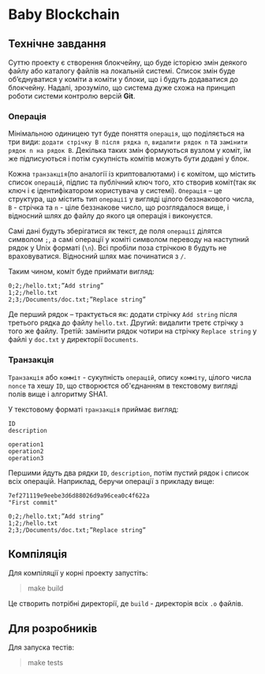 # Baby Blockchain 

## Технічне завдання

Суттю проекту є створення блокчейну, що буде історією змін деякого файлу або
каталогу файлів на локальній системі. Список змін буде об’єднуватися у коміти а
коміти у блоки, що і будуть додаватися до блокчейну. Надалі, зрозуміло, що
система дуже схожа на принцип роботи системи контролю версій **Git**.

### Операція

Мінімальною одиницею тут буде поняття `операція`, що поділяється на три види:
`додати стрічку B після рядка n`, `видалити рядок n` та `замінити рядок n на
рядок B`. Декілька таких змін формуються вузлом у коміт, їм же підписуються і
потім сукупність комітів можуть бути додані у блок.

Кожна `транзакція`(по аналогії із криптовалютами) і є комітом, що містить список
`операцій`, підпис та публічний ключ того, хто створив коміт(так як ключ і є
ідентифікатором користувача у системі). `Операція` – це структура, що містить тип
`операції` у вигляді цілого беззнакового числа, `B` - стрічка та `n` - ціле
беззнакове число, що розглядалося вище, і відносний шлях до файлу до якого ця
операція і виконуєтся.

Самі дані будуть зберігатися як текст, де поля `операції` ділятся символом `;`, а
самі операції у коміті символом переводу на наступний рядок у Unix форматі (`\n`).
Всі пробіли поза стрічкою `B` будуть не враховуватися. Відносний шлях має
починатися з `/`.

Таким  чином, коміт буде приймати вигляд:
```
0;2;/hello.txt;”Add string”
1;2;/hello.txt
2;3;/Documents/doc.txt;”Replace string”
```
 
Де перший рядок – трактується як: додати  стрічку `Add string` після третього
рядка до файлу `hello.txt`. Другий: видалити третє стрічку з того же файлу.
Третій: замінити рядок чотири на стрічку `Replace string` у файлі у `doc.txt`
у директорії `Documents`.

### Транзакція

`Транзакція` або `комміт` - сукупність `операцій`, опису `комміту`, цілого
числа `nonce` та хешу `ID`, що створюєтся об'єднанням в текстовому вигляді
полів вище і алгоритму SHA1.

У текстовому форматі `транзакція` приймає вигляд:

``` text
ID
description

operation1
operation2
operation3
```

Першими йдуть два рядки `ID`, `description`, потім пустий рядок і список всіх
операцій. Наприклад, беручи операції з прикладy вище:

``` text
7ef271119e9eebe3d6d88026d9a96cea0c4f622a
"First commit"

0;2;/hello.txt;”Add string”
1;2;/hello.txt
2;3;/Documents/doc.txt;”Replace string”
```


## Компіляція

Для компіляції у корні проекту запустіть:
> make build

Це створить потрібні директорії, де `build` - директорія всіх `.o` файлів.


## Для розробників 

Для запуска тестів:
> make tests
